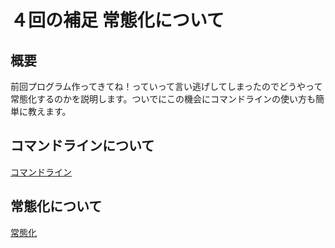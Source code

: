 # ４回の補足 常態化について

## 概要
前回プログラム作ってきてね！っていって言い逃げしてしまったのでどうやって常態化するのかを説明します。ついでにこの機会にコマンドラインの使い方も簡単に教えます。

## コマンドラインについて
[コマンドライン](shell.md)

## 常態化について
[常態化](ssh.md)
